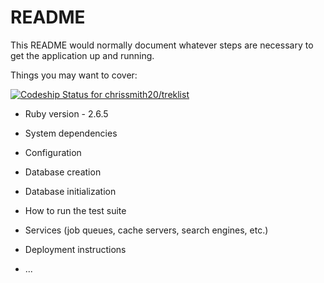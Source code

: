 # README

This README would normally document whatever steps are necessary to get the
application up and running.

Things you may want to cover:

[![Codeship Status for chrissmith20/treklist](https://app.codeship.com/projects/75400d90-2f0b-0138-53fa-3efebd8540f1/status?branch=master)](https://app.codeship.com/projects/385007)

* Ruby version - 2.6.5

* System dependencies

* Configuration

* Database creation

* Database initialization

* How to run the test suite

* Services (job queues, cache servers, search engines, etc.)

* Deployment instructions

* ...
